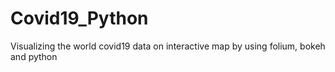 # Covid19_Python
Visualizing the world covid19 data on interactive map by using folium, bokeh and python
